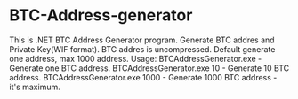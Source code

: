 # BTC-Address-generator
This is .NET BTC Address Generator program.
Generate BTC addres and Private Key(WIF format).
BTC addres is uncompressed.
Default generate one address, max 1000 address.
Usage:
BTCAddressGenerator.exe - Generate one BTC address.
BTCAddressGenerator.exe 10 - Generate 10 BTC address.
BTCAddressGenerator.exe 1000 - Generate 1000 BTC address - it's maximum.

